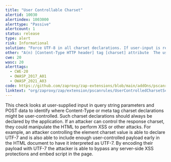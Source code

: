 ```yaml
---
title: "User Controllable Charset"
alertid: 10030
alertindex: 1003000
alerttype: "Passive"
alertcount: 1
status: release
type: alert
risk: Informational
solution: "Force UTF-8 in all charset declarations. If user-input is required to decide a charset declaration, ensure that only an allowed list is used."
other: "A(n) [Content-Type HTTP header] tag [charset] attribute  The user input found was: cs=utf-8  The charset value it controlled was: utf-8"
cwe: 20
wasc: 20
alerttags: 
  - CWE-20
  - OWASP_2017_A01
  - OWASP_2021_A03
code: https://github.com/zaproxy/zap-extensions/blob/main/addOns/pscanrules/src/main/java/org/zaproxy/zap/extension/pscanrules/UserControlledCharsetScanRule.java
linktext: "org/zaproxy/zap/extension/pscanrules/UserControlledCharsetScanRule.java"
---
```

This check looks at user-supplied input in query string parameters and POST data to identify where Content-Type or meta tag charset declarations might be user-controlled. Such charset declarations should always be declared by the application. If an attacker can control the response charset, they could manipulate the HTML to perform XSS or other attacks. For example, an attacker controlling the <meta> element charset value is able to declare UTF-7 and is also able to include enough user-controlled payload early in the HTML document to have it interpreted as UTF-7. By encoding their payload with UTF-7 the attacker is able to bypass any server-side XSS protections and embed script in the page.

